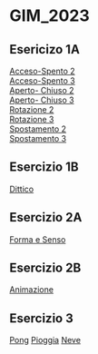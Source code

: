 # GIM_2023

 ## Esericizo 1A   
[Acceso-Spento 2]()  
[Acceso-Spento 3]()  
[Aperto- Chiuso 2]()  
[Aperto- Chiuso 3]()  
[Rotazione 2]()  
[Rotazione 3]()  
[Spostamento 2]()  
[Spostamento 3]() 

## Esercizio 1B  
[Dittico]()  

## Esercizio 2A  
[Forma e Senso]()  

## Esercizio 2B  
[Animazione]()  

## Esercizio 3  
[Pong](https://gretabordoli.github.io/GIM_2023/Esericio_3/pong)
[Pioggia](https://gretabordoli.github.io/GIM_2023/Esericio_3/pioggia) 
[Neve](https://gretabordoli.github.io/GIM_2023/) 



